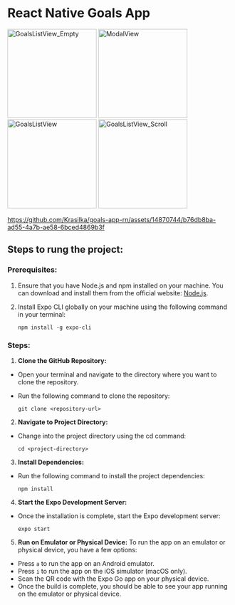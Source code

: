 
# React Native Goals App

<img src="https://github.com/Krasilka/goals-app-rn/assets/14870744/dd264483-68b1-441c-b770-1aab4b190125" alt="GoalsListView_Empty" width="200">
<img src="https://github.com/Krasilka/goals-app-rn/assets/14870744/0daae003-5a0c-4f35-88ff-9f129121a8f7" alt="ModalView" width="200">
<img src="https://github.com/Krasilka/goals-app-rn/assets/14870744/4a359d11-404e-41b8-9fa9-c3b0393d83e2" alt="GoalsListView" width="200">
<img src="https://github.com/Krasilka/goals-app-rn/assets/14870744/97b414f4-9ca0-48b5-987d-bf0dad663c5b" alt="GoalsListView_Scroll" width="200">

https://github.com/Krasilka/goals-app-rn/assets/14870744/b76db8ba-ad55-4a7b-ae58-6bced4869b3f

## Steps to rung the project:

### Prerequisites:

1. Ensure that you have Node.js and npm installed on your machine. You can download and install them from the official website: [Node.js](https://nodejs.org/en).
2. Install Expo CLI globally on your machine using the following command in your terminal:
   
   ```
   npm install -g expo-cli
   ```

### Steps:

1. **Clone the GitHub Repository:**
  * Open your terminal and navigate to the directory where you want to clone the repository.
  * Run the following command to clone the repository:
    
    ```
    git clone <repository-url>
    ```
2. **Navigate to Project Directory:**
  * Change into the project directory using the cd command:
    
    ```
    cd <project-directory>
    ```
3. **Install Dependencies:**
  * Run the following command to install the project dependencies:
    
    ```
    npm install
    ```
4. **Start the Expo Development Server:**
  * Once the installation is complete, start the Expo development server:
    
    ```
    expo start
    ```
5. **Run on Emulator or Physical Device:**
  To run the app on an emulator or physical device, you have a few options:
  * Press `a` to run the app on an Android emulator.
  * Press `i` to run the app on the iOS simulator (macOS only).
  * Scan the QR code with the Expo Go app on your physical device.
  * Once the build is complete, you should be able to see your app running on the emulator or physical device.



